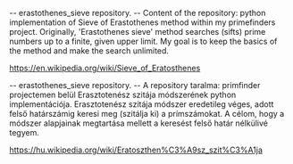 -- erastothenes_sieve repository. --
Content of the repository: python implementation of Sieve of Erastothenes method within my primefinders project.
Originally, 'Erastothenes sieve' method searches (sifts) prime numbers up to a finite, given upper limit. My goal is to keep the basics of the method and make the search unlimited.

https://en.wikipedia.org/wiki/Sieve_of_Eratosthenes


-- erastothenes_sieve repository. --
A repository taralma: primfinder projectemen belül Erasztotenész szitája módszerének python implementációja.
Erasztotenész szitája módszer eredetileg véges, adott felső határszámig keresi meg (szitálja ki) a prímszámokat. A célom, hogy a módszer alapjainak megtartása mellett a keresést felső határ nélkülivé tegyem.

https://hu.wikipedia.org/wiki/Eratoszthen%C3%A9sz_szit%C3%A1ja
